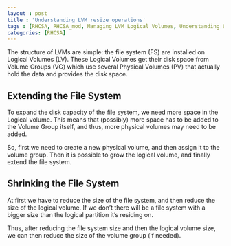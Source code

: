 ```yaml
---
layout : post
title : 'Understanding LVM resize operations'
tags : [RHCSA, RHCSA_mod, Managing LVM Logical Volumes, Understanding LVM resize operations]
categories: [RHCSA]
---
```



The structure of LVMs are simple: the file system (FS) are installed on
Logical Volumes (LV). These Logical Volumes get their disk space from
Volume Groups (VG) which use several Physical Volumes (PV) that actually
hold the data and provides the disk space.

## Extending the File System

To expand the disk capacity of the file system, we need more space in
the Logical volume. This means that (possibly) more space has to be
added to the Volume Group itself, and thus, more physical volumes may
need to be added.

So, first we need to create a new physical volume, and then assign it to
the volume group. Then it is possible to grow the logical volume, and
finally extend the file system.

## Shrinking the File System

At first we have to reduce the size of the file system, and then reduce
the size of the logical volume. If we don’t there will be a file system
with a bigger size than the logical partition it’s residing on.

Thus, after reducing the file system size and then the logical volume
size, we can then reduce the size of the volume group (if needed).
